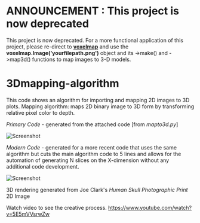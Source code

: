# ANNOUNCEMENT : This project is now deprecated

This project is now deprecated. For a more functional application of this project, please re-direct to [**voxelmap**](https://github.com/andrewrgarcia/voxelmap) and use the **voxelmap.Image('yourfilepath.png')** object and its ->make() and ->map3d() functions to map images to 3-D models. 

# 3Dmapping-algorithm
This code shows an algorithm for importing and mapping 2D images to 3D plots. Mapping algorithm: maps 2D binary image to 3D form by transforming relative pixel color to depth.

*Primary Code* - generated from the attached code [from *mapto3d.py*]

![Screenshot](PrimaryCode_Canopy_Python2.png)

*Modern Code* - generated for a more recent code that uses the same algorithm but cuts the main algorithm code to 5 lines
and allows for the automation of generating N slices on the X-dimension without any additional code development.

![Screenshot](ModernCode_3_Anaconda_Python36.png)

3D rendering generated from Joe Clark's *Human Skull Photographic Print* 2D Image

Watch video to see the creative process.
https://www.youtube.com/watch?v=5E5mVVsrwZw
